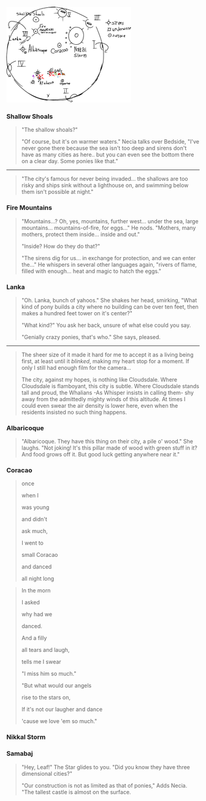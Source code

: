 ![](Mapa/mapa2.svg)

### Shallow Shoals

> "The shallow shoals?"
> 
> "Of course, but it's on warmer waters." Necia talks over Bedside, "I've never gone there because the sea isn't too deep and sirens don't have as many cities as here.. but you can even see the bottom there on a clear day. Some ponies like that."

------

>"The city's famous for never being invaded... the shallows are too risky and ships sink without a lighthouse on, and swimming below them isn't possible at night."

### Fire Mountains

> "Mountains...? Oh, yes, mountains, further west... under the sea, large mountains... mountains-of-fire, for eggs..." He nods. "Mothers, many mothers, protect them inside... inside and out."
> 
> "Inside? How do they do that?"
> 
> "The sirens dig for us... in exchange for protection, and we can enter the..." He whispers in several other languages again, "rivers of flame, filled with enough... heat and magic to hatch the eggs."

### Lanka

> "Oh. Lanka, bunch of yahoos." She shakes her head, smirking, "What kind of pony builds a city where no building can be over ten feet, then makes a hundred feet tower on it's center?"
> 
> "What kind?" You ask her back, unsure of what else could you say.
> 
> "Genially crazy ponies, that's who." She says, pleased.

-------------------------------------

>The sheer size of it made it hard for me to accept it as a living being first, at least until it *blinked*, making my heart stop for a moment. If only I still had enough film for the camera...
> 
> The city, against my hopes, is nothing like Cloudsdale. Where Cloudsdale is flamboyant, this city is subtle. Where Cloudsdale stands tall and proud, the Whalians -As Whisper insists in calling them- shy away from the admittedly mighty winds of this altitude. At times I could even swear the air density is lower here, even when the residents insisted no such thing happens. 



### Albaricoque

>"Albaricoque. They have this thing on their city, a pile o' wood." She laughs. "Not joking! It's this pillar made of wood with green stuff in it? And food grows off it. But good luck getting anywhere near it."


### Coracao

> once
> 
> when I
> 
> was young
> 
> and didn't
> 
> ask much,
> 
> I went to
> 
> small Coracao
> 
> and danced
> 
> all night long

> In the morn
> 
> I asked
> 
> why had we
> 
> danced.
> 
> And a filly
> 
> all tears and laugh,
> 
> tells me I swear
> 
> "I miss him so much."
> 
> "But what would our angels
> 
> rise to the stars on,
> 
> If it's not our laugher and dance
> 
> 'cause we love 'em so much."


### Nikkal Storm



### Samabaj

>"Hey, Leaf!" The Star glides to you. "Did you know they have three dimensional cities?" 
> 
>"Our construction is not as limited as that of ponies," Adds Necia. "The tallest castle is almost on the surface.

